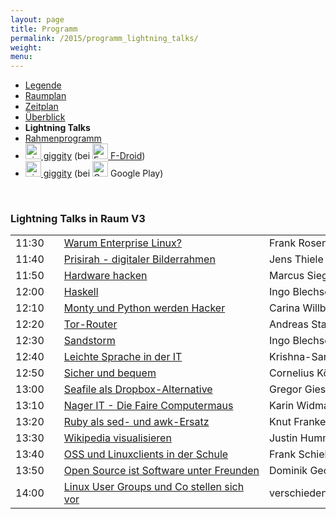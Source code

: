 ```yaml
---
layout: page
title: Programm
permalink: /2015/programm_lightning_talks/
weight: 
menu: 
---
```

* <a href="../programm_legende">Legende</a>&nbsp;&nbsp;&nbsp;&nbsp;
* <a href="../programm_raumplan/">Raumplan</a>&nbsp;&nbsp;&nbsp;&nbsp;
* <a href="../programm_zeitplan/">Zeitplan</a>&nbsp;&nbsp;&nbsp;&nbsp;
* <a href="../programm_ueberblick">Überblick</a>&nbsp;&nbsp;&nbsp;&nbsp;
* <span style="font-weight: bold;">Lightning Talks&nbsp;&nbsp;&nbsp;&nbsp;</span>
* <a href="../programm_rahmen">Rahmenprogramm</a>
* <a href="https://f-droid.org/repository/browse/?fdid=net.gaast.giggity" target="_blank"><img height="25" src="../../images/giggity.png" alt="giggity-Logo" title="giggity-Logo" />&nbsp;giggity</a> (bei
<a href="https://f-droid.org/" target="_blank"><img height="25" src="../../images/fdroid.png" alt="F-Droid-Logo" title="F-Droid-Logo" />&nbsp;F-Droid</a>)
* <a href="https://play.google.com/store/apps/details?id=net.gaast.giggity" target="_blank"><img height="25" src="../../images/giggity.png" alt="giggity-Logo" title="giggity-Logo" />&nbsp;giggity</a> (bei
<img height="25" src="../../images/googleplay.png" alt="Google-Play-Logo" title="Google-Play-Logo" />&nbsp;Google Play)

<br/>

### Lightning Talks in Raum V3

<table>
<tr><td>11:30</td><td><a class="light"></a></td><td><a href="../programm/rosendahl-warum_enterprise">Warum&nbsp;Enterprise&nbsp;Linux?</a></td><td>Frank&nbsp;Rosendahl</td></tr>
<tr><td>11:40</td><td><a class="light"></a></td><td><a href="../programm/thiele-prisirah">Prisirah&nbsp;-&nbsp;digitaler&nbsp;Bilderrahmen</a></td><td>Jens&nbsp;Thiele</td></tr>
<tr><td>11:50</td><td><a class="light"></a></td><td><a href="../programm/siegl-hardwarehacks">Hardware&nbsp;hacken</a></td><td>Marcus&nbsp;Siegl</td></tr>
<tr><td>12:00</td><td><a class="light"></a></td><td><a href="../programm/blechschmidt-haskell">Haskell</a></td><td>Ingo&nbsp;Blechschmidt</td></tr>
<tr><td>12:10</td><td><a class="light"></a></td><td><a href="../programm/willbold-python_kinder_buch">Monty&nbsp;und&nbsp;Python&nbsp;werden&nbsp;Hacker</a></td><td>Carina&nbsp;Willbold</td></tr>
<tr><td>12:20</td><td><a class="light"></a></td><td><a href="../programm/stadelmeier_wannenmacher-tor_router">Tor-Router</a></td><td>Andreas&nbsp;Stadelmeier,&nbsp;Fabian&nbsp;Wannenmacher</td></tr>
<tr><td>12:30</td><td><a class="light"></a></td><td><a href="../programm/blechschmidt-sandstorm">Sandstorm</a></td><td>Ingo&nbsp;Blechschmidt</td></tr>
<tr><td>12:40</td><td><a class="light"></a></td><td><a href="../programm/helmle-einfache_sprache">Leichte&nbsp;Sprache&nbsp;in&nbsp;der&nbsp;IT</a></td><td>Krishna-Sara&nbsp;Helmle</td></tr>
<tr><td>12:50</td><td><a class="light"></a></td><td><a href="../programm/koelbel-desktop_auth">Sicher&nbsp;und&nbsp;bequem</a></td><td>Cornelius&nbsp;Kölbel</td></tr>
<tr><td>13:00</td><td><a class="light"></a></td><td><a href="../programm/giesen-seafile">Seafile&nbsp;als&nbsp;Dropbox-Alternative</a></td><td>Gregor&nbsp;Giesen</td></tr>
<tr><td>13:10</td><td><a class="light"></a></td><td><a href="../programm/widmayer-nagerit">Nager&nbsp;IT&nbsp;-&nbsp;Die&nbsp;Faire&nbsp;Computermaus</a></td><td>Karin&nbsp;Widmayer</td></tr>
<tr><td>13:20</td><td><a class="light"></a></td><td><a href="../programm/franke-ruby">Ruby&nbsp;als&nbsp;sed-&nbsp;und&nbsp;awk-Ersatz</a></td><td>Knut&nbsp;Franke</td></tr>
<tr><td>13:30</td><td><a class="light"></a></td><td><a href="../programm/humm-wikipedia">Wikipedia&nbsp;visualisieren</a></td><td>Justin&nbsp;Humm</td></tr>
<tr><td>13:40</td><td><a class="light"></a></td><td><a href="../programm/schiebel-oss_schule">OSS&nbsp;und&nbsp;Linuxclients&nbsp;in&nbsp;der&nbsp;Schule</a></td><td>Frank&nbsp;Schiebel</td></tr>
<tr><td>13:50</td><td><a class="light"></a></td><td><a href="../programm/george-software_unter_freunden">Open&nbsp;Source&nbsp;ist&nbsp;Software&nbsp;unter&nbsp;Freunden</a></td><td>Dominik&nbsp;George</td></tr>
<tr><td>14:00</td><td><a class="light"></a></td><td><a href="../programm/lugs-kurzvorstellungen">Linux User Groups und Co stellen sich vor</a></td><td>verschiedene LUGs</td></tr>
</table>
